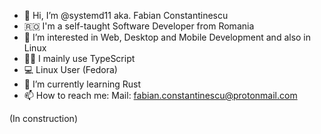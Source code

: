 - 👋 Hi, I’m @systemd11 aka. Fabian Constantinescu
- 🇷🇴 I'm a self-taught Software Developer from Romania
- 👀 I’m interested in Web, Desktop and Mobile Development and also in Linux
- 👨‍💻 I mainly use TypeScript 
- 💻 Linux User (Fedora)
- 🌱 I’m currently learning Rust
- 📫 How to reach me: Mail: fabian.constantinescu@protonmail.com

(In construction)
